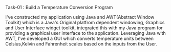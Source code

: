 Task-01 : Build a Temperature Conversion Program

I've constructed my application using Java and AWT(Abstract Window Toolkit) which is a Java's Original platfrom dependent windowing, 
Graphics and User Interface widget toolkit, integrated this with my Java program for providing a graphical user interface to the application. 
Leveraging Java with AWT, I've developed a GUI which converts temperature units between Celsius,Kelvin and Fahrenheit scales based on the inputs from the User.
